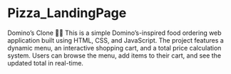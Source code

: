 # Pizza_LandingPage
Domino’s Clone 🍕🚀  This is a simple Domino’s-inspired food ordering web application built using HTML, CSS, and JavaScript. The project features a dynamic menu, an interactive shopping cart, and a total price calculation system. Users can browse the menu, add items to their cart, and see the updated total in real-time.
